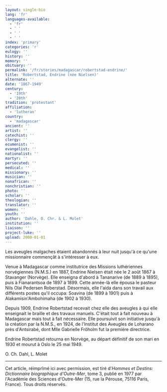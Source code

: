 ```yaml
---
layout: single-bio
lang: 'fr'
languages-available:
  - 'fr'
  - ' '
  - ' '
  - ' '
index: 'primary'
categories: 'r'
eulogy: ''
history: ''
memory: ''
obituary: ''
permalink: '/fr/stories/madagascar/robertstad-endrine/'
title: 'Robertstad, Endrine (née Nielsen)'
alternate: ''
date: '1867-1949'
century:
  - '19th'
  - '20th'
tradition: 'protestant'
affiliation:
  - 'lutheran'
country:
  - 'madagascar'
ancient: ''
artist: ''
catechist: ''
clergy: ''
ecumenist: ''
evangelist: ''
nationalist: ''
martyr: ''
persecuted: ''
medical: ''
missionary: ''
musician: ''
nonafrican: ''
nonchristian: ''
photo: ''
scholar: ''
theologian: ''
translator: ''
women: ''
youth: ''
author: 'Dahle, O. Chr. & L. Molet'
institution: ''
liaison: ''
project-luke: ''
upload: 2000-01-01
---
```



Les aveugles malgaches étaient abandonnés à leur nuit jusqu'à ce qu'une missionnaire commençât à s'intéresser à eux.

Venue à Madagascar comme institutrice des Missions luthériennes norvégiennes (N.M.S.) en 1887, Endrine Nielsen était née le 2 août 1867 à Stavanger (Norvège). Elle enseigna d'abord à Tananarive (de 1889 à 1895), puis à Fianarantsoa de 1897 à 1899. Cette année-là elle épousa le pasteur Nils Olai Pedersen Roberstad. Désormais, elle l'aida dans son travail aux différents postes qu'il occupa: Soavina (de 1899 à 1901) puis à Alakamisin'Ambohimaha (de 1902 à 1930).

Depuis 1909, Endrine Robertstad recevait chez elle des aveugles à qui elle enseignait le braille et des travaux manuels. C'était tout à fait nouveau à Madagascar mais tout à fait nécessaire. Elle poursuivit son initiative jusqu'à la création par la N.M.S., en 1924, de l'Institut des Aveugles de Loharano près d'Antsirabé, dont Mlle Gabrielle Fröholm fut la première directrice.

Endrine Robertstad retourna en Norvège, au départ définitif de son mari en 1930 et mourut à Oslo le 25 mai 1949.

O. Ch. Dahl, L. Molet

---

Cet article, réimprîmé ici avec permission, est tiré d'*Hommes et Destins: Dictionnaire biographique d'Outre-Mer*, tome 3, publié en 1977 par l'Académie des Sciences d'Outre-Mer (15, rue la Pérouse, 75116 Paris, France). Tous droits réservés.